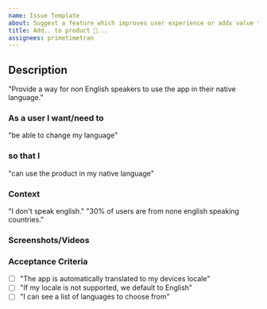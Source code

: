 ```yaml
---
name: Issue Template
about: Suggest a feature which improves user experience or adds value to the product.
title: Add.. to product 📲...
assignees: primetimetran
---
```


## Description

"Provide a way for non English speakers to use the app in their native language."

### As a user I want/need to

"be able to change my language"

### so that I

"can use the product in my native language"

### Context

"I don't speak english."
"30% of users are from none english speaking countries."

### Screenshots/Videos

### Acceptance Criteria

- [ ] "The app is automatically translated to my devices locale"
- [ ] "If my locale is not supported, we default to English"
- [ ] "I can see a list of languages to choose from"
